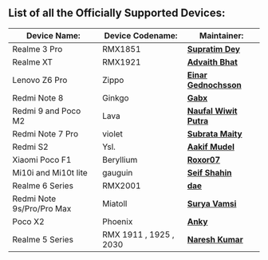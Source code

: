 List of all the Officially Supported Devices:
---------------------------------------------

|         Device Name:          | Device Codename: |                 Maintainer:                     |
|-------------------------------|------------------|-------------------------------------------------|
|     Realme 3 Pro              |    RMX1851       | [**Supratim Dey**](https://t.me/supratimdey)    |
|     Realme XT                 |    RMX1921       | [**Advaith Bhat**](https://t.me/advaithbhat)    |
|     Lenovo Z6 Pro             |    Zippo         | [**Einar Gednochsson**](https://t.me/kanstmablason)    |
|     Redmi Note 8              |    Ginkgo        | [**Gabx**](https://t.me/Gabx_.i)    |
|     Redmi 9 and Poco M2       |    Lava          | [**Naufal Wiwit Putra**](https://t.me/nauFOSS)    |    
|     Redmi Note 7 Pro          |    violet        | [**Subrata Maity**](https://t.me/Rdx55)    |
|     Redmi S2                  |    Ysl.          | [**Aakif Mudel**](https://t.me/itsaakif)
|     Xiaomi Poco F1            |    Beryllium     | [**Roxor07**](https://t.me/RoXoR07) |
|     Mi10i and Mi10t lite      |    gauguin       | [**Seif Shahin**](https://t.me/Droneship)  |
|     Realme 6 Series           |    RMX2001       | [**dae**](https://t.me/ctivity)  |
|     Redmi Note 9s/Pro/Pro Max |    Miatoll       | [**Surya Vamsi**](https://t.me/Surya580)    |
|     Poco X2                   |    Phoenix       | [**Anky**](https://t.me/AD_Anky)  |
|     Realme 5 Series           |RMX 1911 , 1925 , 2030| [**Naresh Kumar**](https://t.me/naryvip)  |
